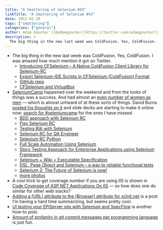 ```yaml
---
title: "A Smattering of Selenium #43"
linkTitle: "A Smattering of Selenium #43"
date: 2011-02-28
tags: ["smattering"]
categories: ["general"]
author: Adam Goucher ([@adamgoucher](https://twitter.com/adamgoucher))
description: >
  The big thing in the new last week was ColdFusion. Yes, ColdFusion.
---
```


*   The big thing in the new last week was ColdFusion. Yes, ColdFusion. I was amazed how much mention it got on Twitter.
    *   [Introducing CFSelenium – A Native ColdFusion Client Library for Selenium-RC](http://www.silverwareconsulting.com/index.cfm/2011/2/22/Introducing-CFSelenium--A-Native-ColdFusion-Client-Library-for-SeleniumRC)
    *   [Export Selenium-IDE Scripts in CFSelenium (ColdFusion) Format](http://www.silverwareconsulting.com/index.cfm/2011/2/23/Export-SeleniumIDE-Scripts-in-CFSelenium-ColdFusion-Format)
    *   [GitHub repo](https://github.com/bobsilverberg/CFSelenium)
    *   [CFSelenium and VirtualBox](http://thecrumb.com/2011/02/25/cfselenium-and-virtualbox)
*   [SeleniumCamp](http://seleniumcamp.com/) happened over the weekend and from the looks of things was a success. And had almost an [even number of women as men](http://twitpic.com/4403rt) — which is almost unheard of at these sorts of things. David Burns [posted his thoughts on it](http://www.theautomatedtester.co.uk/blog/2011/selenium-camp-slides-and-thoughts.html) and slide decks are starting to make it online now; [search for #seleniumcamp](http://twitter.com/#search?q=%23seleniumcamp) for the ones I have missed.
    *   [BDD approach with Selenium RC](http://www.slideshare.net/kolesnik_nickolay/bdd-approach-with-selenium-rc)
    *   [Flex Selenium RC](http://www.slideshare.net/khroliz/flex-selenium-rc)
    *   [Testing RIA with Selenium](http://www.slideshare.net/SergeyShvets/testing-ria-with-selenium)
    *   [Selenium RC for QA Engineer](http://www.slideshare.net/yanusa3/selenium-rc-for-qa-engineer)
    *   [Selenium RC Python](http://www.slideshare.net/KonstantinPrishchenko/selenium-rc-python)
    *   [Full Scale Automation Using Selenium](http://www.slideshare.net/AndrewDzynia/full-scale-automation-using-selenium)
    *   [Story Testing Approach for Enterprise Applications using Selenium Framework](http://www.slideshare.net/mcgray/story-testing-approach-for-enterprise-applications-using-selenium-framework)
    *   [Selenium + Wiki = Executable Specification](http://www.slideshare.net/alimenkou/selenium-wiki-executable-specification)
    *   [DSL, Page Object and Selenium – a way to reliable functional tests](http://www.slideshare.net/alimenkou/dsl-page-object-and-selenium-a-way-to-reliable-functional-tests)
    *   [Selenium 2: The Future of Selenium is now!](http://www.slideshare.net/AutomatedTester/selenium-2-the-future-of-selenium-is-now)
    *   [more photos](https://picasaweb.google.com/aleksey.solntsev/SeleniumCamp#)
*   A cool trick to get coverage number if you are using IIS is shown in [Code Coverage of ASP.NET Applications On IIS](http://docs.ncover.com/how-to/code-coverage-of-asp-net-applications-on-iis/) — so how does one do similar for other web stacks?
*   [Adding a \[URL\] attribute to the \[Browser\] attribute for xUnit.net](http://www.simple-talk.com/community/blogs/benadderson/archive/2009/09/10/74787.aspx) is a post I’m having a hard time summarizing, but seems pretty cool.
*   [UI testing your EPiServer site with Selenium and SpecFlow](http://www.popkram.com/blog/2011/02/ui-testing-your-episerver-site-with-selenium-and-specflow/) is another how-to post.
*   [Amount of profanity in git commit messages per programming language](http://andrewvos.com/2011/02/21/amount-of-profanity-in-git-commit-messages-per-programming-language) is just fun.